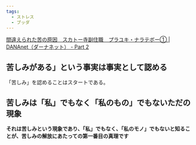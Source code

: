 ```yaml
---
tags:
  - ストレス
  - ブッダ
---
```

[間違えられた苦の原因　スカトー寺副住職　プラユキ・ナラテボー① | DANAnet（ダーナネット） - Part 2](https://dananet.jp/?p=5709&page=2)

## 苦しみがある」という事実は事実として認める

「苦しみ」を認めることはスタートである。

## 苦しみは「私」でもなく「私のもの」でもないただの現象

**それは苦しみという現象であり、「私」でもなく、「私のモノ」でもないと知ることが、苦しみの解放にあたっての第一番目の真理です**

